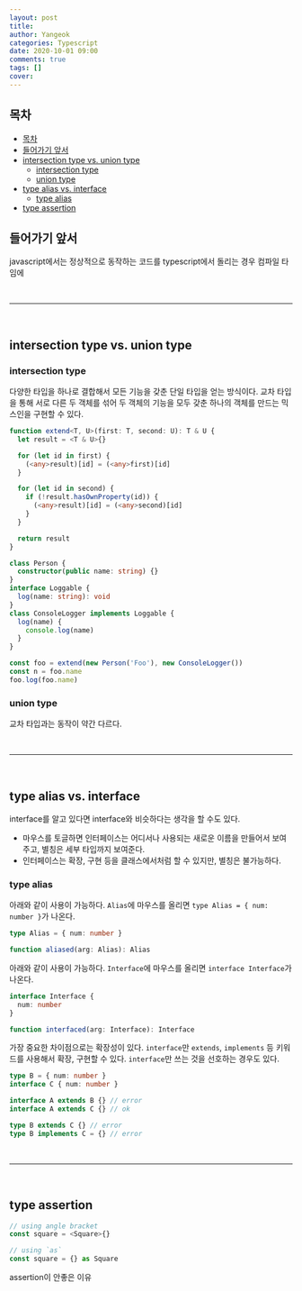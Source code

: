 ```yaml
---
layout: post
title: 
author: Yangeok
categories: Typescript
date: 2020-10-01 09:00
comments: true
tags: []
cover:
---
```


## 목차
- [목차](#목차)
- [들어가기 앞서](#들어가기-앞서)
- [intersection type vs. union type](#intersection-type-vs-union-type)
  - [intersection type](#intersection-type)
  - [union type](#union-type)
- [type alias vs. interface](#type-alias-vs-interface)
  - [type alias](#type-alias)
- [type assertion](#type-assertion)

## 들어가기 앞서

javascript에서는 정상적으로 동작하는 코드를 typescript에서 돌리는 경우 컴파일 타임에 

<br>

---

<br>

## intersection type vs. union type

### intersection type

다양한 타입을 하나로 결합해서 모든 기능을 갖춘 단일 타입을 얻는 방식이다. 교차 타입을 통해 서로 다른 두 객체를 섞어 두 객체의 기능을 모두 갖춘 하나의 객체를 만드는 믹스인을 구현할 수 있다.

```ts
function extend<T, U>(first: T, second: U): T & U {
  let result = <T & U>{}

  for (let id in first) {
    (<any>result)[id] = (<any>first)[id]
  }

  for (let id in second) {
    if (!result.hasOwnProperty(id)) {
      (<any>result)[id] = (<any>second)[id]
    }
  }

  return result
}

class Person {
  constructor(public name: string) {}
}
interface Loggable {
  log(name: string): void
}
class ConsoleLogger implements Loggable {
  log(name) {
    console.log(name)
  }
}

const foo = extend(new Person('Foo'), new ConsoleLogger())
const n = foo.name
foo.log(foo.name)
```

### union type

교차 타입과는 동작이 약간 다르다. 

<br>

---

<br>


## type alias vs. interface

interface를 알고 있다면 interface와 비슷하다는 생각을 할 수도 있다. 

- 마우스를 토글하면 인터페이스는 어디서나 사용되는 새로운 이름을 만들어서 보여주고, 별칭은 세부 타입까지 보여준다.
- 인터페이스는 확장, 구현 등을 클래스에서처럼 할 수 있지만, 별칭은 불가능하다.

### type alias

아래와 같이 사용이 가능하다. `Alias`에 마우스를 올리면 `type Alias = { num: number }`가 나온다.

```ts
type Alias = { num: number }

function aliased(arg: Alias): Alias
```

아래와 같이 사용이 가능하다. `Interface`에 마우스를 올리면 `interface Interface`가 나온다. 

```ts
interface Interface {
  num: number
}

function interfaced(arg: Interface): Interface
```

가장 중요한 차이점으로는 확장성이 있다. `interface`만 `extends`, `implements` 등 키워드를 사용해서 확장, 구현할 수 있다. `interface`만 쓰는 것을 선호하는 경우도 있다.

```ts
type B = { num: number }
interface C { num: number }

interface A extends B {} // error
interface A extends C {} // ok

type B extends C {} // error
type B implements C = {} // error
```

<br>

---

<br>

## type assertion

```ts
// using angle bracket
const square = <Square>{}

// using `as` 
const square = {} as Square
```

assertion이 안좋은 이유
